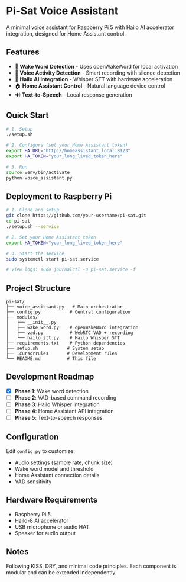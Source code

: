 # Pi-Sat Voice Assistant

A minimal voice assistant for Raspberry Pi 5 with Hailo AI accelerator integration, designed for Home Assistant control.

## Features

- 🎯 **Wake Word Detection** - Uses openWakeWord for local activation
- 🎤 **Voice Activity Detection** - Smart recording with silence detection  
- 🧠 **Hailo AI Integration** - Whisper STT with hardware acceleration
- 🏠 **Home Assistant Control** - Natural language device control
- 🔊 **Text-to-Speech** - Local response generation

## Quick Start

```bash
# 1. Setup
./setup.sh

# 2. Configure (set your Home Assistant token)
export HA_URL="http://homeassistant.local:8123"
export HA_TOKEN="your_long_lived_token_here"

# 3. Run
source venv/bin/activate
python voice_assistant.py
```

## Deployment to Raspberry Pi

```bash
# 1. Clone and setup
git clone https://github.com/your-username/pi-sat.git
cd pi-sat
./setup.sh --service

# 2. Set your Home Assistant token
export HA_TOKEN="your_long_lived_token_here"

# 3. Start the service
sudo systemctl start pi-sat.service

# View logs: sudo journalctl -u pi-sat.service -f
```

## Project Structure

```
pi-sat/
├── voice_assistant.py   # Main orchestrator
├── config.py           # Central configuration
├── modules/
│   ├── __init__.py
│   ├── wake_word.py    # openWakeWord integration
│   ├── vad.py          # WebRTC VAD + recording
│   └── hailo_stt.py    # Hailo Whisper STT
├── requirements.txt    # Python dependencies
├── setup.sh           # System setup
├── .cursorrules       # Development rules
└── README.md          # This file
```

## Development Roadmap

- [x] **Phase 1**: Wake word detection
- [ ] **Phase 2**: VAD-based command recording  
- [ ] **Phase 3**: Hailo Whisper integration
- [ ] **Phase 4**: Home Assistant API integration
- [ ] **Phase 5**: Text-to-speech responses

## Configuration

Edit `config.py` to customize:
- Audio settings (sample rate, chunk size)
- Wake word model and threshold
- Home Assistant connection details
- VAD sensitivity

## Hardware Requirements

- Raspberry Pi 5
- Hailo-8 AI accelerator
- USB microphone or audio HAT
- Speaker for audio output

## Notes

Following KISS, DRY, and minimal code principles. Each component is modular and can be extended independently. 